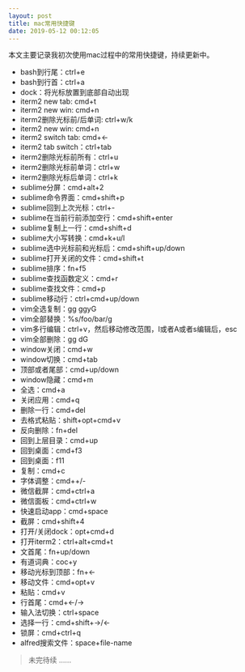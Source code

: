 ```yaml
---
layout: post
title: mac常用快捷键
date: 2019-05-12 00:12:05
---
```


本文主要记录我初次使用mac过程中的常用快捷键，持续更新中。

- bash到行尾：ctrl+e
- bash到行首：ctrl+a
- dock：将光标放置到底部自动出现
- iterm2 new tab: cmd+t
- iterm2 new win: cmd+n
- iterm2删除光标前/后单词: ctrl+w/k
- iterm2 new win: cmd+n
- iterm2 switch tab: cmd+<-
- iterm2 tab switch：ctrl+tab
- iterm2删除光标前所有：ctrl+u
- iterm2删除光标前单词：ctrl+w
- iterm2删除光标后单词：ctrl+k
- sublime分屏：cmd+alt+2
- sublime命令界面：cmd+shift+p
- sublime回到上次光标：ctrl+-
- sublime在当前行前添加空行：cmd+shift+enter
- sublime复制上一行：cmd+shift+d
- sublime大小写转换：cmd+k+u/l
- sublime选中光标前和光标后：cmd+shift+up/down
- sublime打开关闭的文件：cmd+shift+t
- sublime排序：fn+f5
- sublime查找函数定义：cmd+r
- sublime查找文件：cmd+p
- sublime移动行：ctrl+cmd+up/down
- vim全选复制：gg ggyG
- vim全部替换：%s/foo/bar/g
- vim多行编辑：ctrl+v，然后移动修改范围，I或者A或者s编辑后，esc
- vim全部删除：gg dG
- window关闭：cmd+w
- window切换：cmd+tab
- 顶部或者尾部：cmd+up/down
- window隐藏：cmd+m
- 全选：cmd+a
- 关闭应用：cmd+q
- 删除一行：cmd+del
- 去格式粘贴：shift+opt+cmd+v
- 反向删除：fn+del
- 回到上层目录：cmd+up
- 回到桌面：cmd+f3
- 回到桌面：f11
- 复制：cmd+c
- 字体调整：cmd++/-
- 微信截屏：cmd+ctrl+a
- 微信面板：cmd+ctrl+w
- 快速启动app：cmd+space
- 截屏：cmd+shift+4
- 打开/关闭dock：opt+cmd+d
- 打开iterm2：ctrl+alt+cmd+t
- 文首尾：fn+up/down
- 有道词典：coc+y
- 移动光标到顶部：fn+<-
- 移动文件：cmd+opt+v
- 粘贴：cmd+v
- 行首尾：cmd+<-/->
- 输入法切换：ctrl+space
- 选择一行：cmd+shift+->/<-
- 锁屏：cmd+ctrl+q
- alfred搜索文件：space+file-name

> 未完待续 ......

